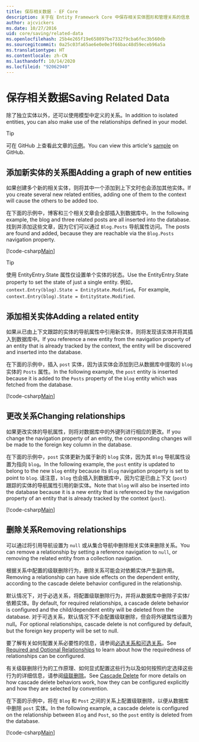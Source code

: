 ```yaml
---
title: 保存相关数据 - EF Core
description: 关于在 Entity Framework Core 中保存相关实体图形和管理关系的信息
author: ajcvickers
ms.date: 10/27/2016
uid: core/saving/related-data
ms.openlocfilehash: 25b4e265f19e658097be7332f9cba6fec3b560db
ms.sourcegitcommit: 0a25c03fa65ae6e0e0e3f66bac48d59eceb96a5a
ms.translationtype: HT
ms.contentlocale: zh-CN
ms.lasthandoff: 10/14/2020
ms.locfileid: "92062940"
---
```

# <a name="saving-related-data"></a><span data-ttu-id="c3501-103">保存相关数据</span><span class="sxs-lookup"><span data-stu-id="c3501-103">Saving Related Data</span></span>

<span data-ttu-id="c3501-104">除了独立实体以外，还可以使用模型中定义的关系。</span><span class="sxs-lookup"><span data-stu-id="c3501-104">In addition to isolated entities, you can also make use of the relationships defined in your model.</span></span>

> [!TIP]  
> <span data-ttu-id="c3501-105">可在 GitHub 上查看此文章的[示例](https://github.com/dotnet/EntityFramework.Docs/tree/master/samples/core/Saving/RelatedData/)。</span><span class="sxs-lookup"><span data-stu-id="c3501-105">You can view this article's [sample](https://github.com/dotnet/EntityFramework.Docs/tree/master/samples/core/Saving/RelatedData/) on GitHub.</span></span>

## <a name="adding-a-graph-of-new-entities"></a><span data-ttu-id="c3501-106">添加新实体的关系图</span><span class="sxs-lookup"><span data-stu-id="c3501-106">Adding a graph of new entities</span></span>

<span data-ttu-id="c3501-107">如果创建多个新的相关实体，则将其中一个添加到上下文时也会添加其他实体。</span><span class="sxs-lookup"><span data-stu-id="c3501-107">If you create several new related entities, adding one of them to the context will cause the others to be added too.</span></span>

<span data-ttu-id="c3501-108">在下面的示例中，博客和三个相关文章会全部插入到数据库中。</span><span class="sxs-lookup"><span data-stu-id="c3501-108">In the following example, the blog and three related posts are all inserted into the database.</span></span> <span data-ttu-id="c3501-109">找到并添加这些文章，因为它们可以通过 `Blog.Posts` 导航属性访问。</span><span class="sxs-lookup"><span data-stu-id="c3501-109">The posts are found and added, because they are reachable via the `Blog.Posts` navigation property.</span></span>

[!code-csharp[Main](../../../samples/core/Saving/RelatedData/Sample.cs#AddingGraphOfEntities)]

> [!TIP]  
> <span data-ttu-id="c3501-110">使用 EntityEntry.State 属性仅设置单个实体的状态。</span><span class="sxs-lookup"><span data-stu-id="c3501-110">Use the EntityEntry.State property to set the state of just a single entity.</span></span> <span data-ttu-id="c3501-111">例如，`context.Entry(blog).State = EntityState.Modified`。</span><span class="sxs-lookup"><span data-stu-id="c3501-111">For example, `context.Entry(blog).State = EntityState.Modified`.</span></span>

## <a name="adding-a-related-entity"></a><span data-ttu-id="c3501-112">添加相关实体</span><span class="sxs-lookup"><span data-stu-id="c3501-112">Adding a related entity</span></span>

<span data-ttu-id="c3501-113">如果从已由上下文跟踪的实体的导航属性中引用新实体，则将发现该实体并将其插入到数据库中。</span><span class="sxs-lookup"><span data-stu-id="c3501-113">If you reference a new entity from the navigation property of an entity that is already tracked by the context, the entity will be discovered and inserted into the database.</span></span>

<span data-ttu-id="c3501-114">在下面的示例中，插入 `post` 实体，因为该实体会添加到已从数据库中提取的 `blog` 实体的 `Posts` 属性。</span><span class="sxs-lookup"><span data-stu-id="c3501-114">In the following example, the `post` entity is inserted because it is added to the `Posts` property of the `blog` entity which was fetched from the database.</span></span>

[!code-csharp[Main](../../../samples/core/Saving/RelatedData/Sample.cs#AddingRelatedEntity)]

## <a name="changing-relationships"></a><span data-ttu-id="c3501-115">更改关系</span><span class="sxs-lookup"><span data-stu-id="c3501-115">Changing relationships</span></span>

<span data-ttu-id="c3501-116">如果更改实体的导航属性，则将对数据库中的外键列进行相应的更改。</span><span class="sxs-lookup"><span data-stu-id="c3501-116">If you change the navigation property of an entity, the corresponding changes will be made to the foreign key column in the database.</span></span>

<span data-ttu-id="c3501-117">在下面的示例中，`post` 实体更新为属于新的 `blog` 实体，因为其 `Blog` 导航属性设置为指向 `blog`。</span><span class="sxs-lookup"><span data-stu-id="c3501-117">In the following example, the `post` entity is updated to belong to the new `blog` entity because its `Blog` navigation property is set to point to `blog`.</span></span> <span data-ttu-id="c3501-118">请注意，`blog` 也会插入到数据库中，因为它是已由上下文 (`post`) 跟踪的实体的导航属性引用的新实体。</span><span class="sxs-lookup"><span data-stu-id="c3501-118">Note that `blog` will also be inserted into the database because it is a new entity that is referenced by the navigation property of an entity that is already tracked by the context (`post`).</span></span>

[!code-csharp[Main](../../../samples/core/Saving/RelatedData/Sample.cs#ChangingRelationships)]

## <a name="removing-relationships"></a><span data-ttu-id="c3501-119">删除关系</span><span class="sxs-lookup"><span data-stu-id="c3501-119">Removing relationships</span></span>

<span data-ttu-id="c3501-120">可以通过将引用导航设置为 `null` 或从集合导航中删除相关实体来删除关系。</span><span class="sxs-lookup"><span data-stu-id="c3501-120">You can remove a relationship by setting a reference navigation to `null`, or removing the related entity from a collection navigation.</span></span>

<span data-ttu-id="c3501-121">根据关系中配置的级联删除行为，删除关系可能会对依赖实体产生副作用。</span><span class="sxs-lookup"><span data-stu-id="c3501-121">Removing a relationship can have side effects on the dependent entity, according to the cascade delete behavior configured in the relationship.</span></span>

<span data-ttu-id="c3501-122">默认情况下，对于必选关系，将配置级联删除行为，并将从数据库中删除子实体/依赖实体。</span><span class="sxs-lookup"><span data-stu-id="c3501-122">By default, for required relationships, a cascade delete behavior is configured and the child/dependent entity will be deleted from the database.</span></span> <span data-ttu-id="c3501-123">对于可选关系，默认情况下不会配置级联删除，但会将外键属性设置为 null。</span><span class="sxs-lookup"><span data-stu-id="c3501-123">For optional relationships, cascade delete is not configured by default, but the foreign key property will be set to null.</span></span>

<span data-ttu-id="c3501-124">要了解有关如何配置关系必要性的信息，请参阅[必选关系和可选关系](xref:core/modeling/relationships#required-and-optional-relationships)。</span><span class="sxs-lookup"><span data-stu-id="c3501-124">See [Required and Optional Relationships](xref:core/modeling/relationships#required-and-optional-relationships) to learn about how the requiredness of relationships can be configured.</span></span>

<span data-ttu-id="c3501-125">有关级联删除行为的工作原理、如何显式配置这些行为以及如何按照约定选择这些行为的详细信息，请参阅[级联删除](xref:core/saving/cascade-delete)。</span><span class="sxs-lookup"><span data-stu-id="c3501-125">See [Cascade Delete](xref:core/saving/cascade-delete) for more details on how cascade delete behaviors work, how they can be configured explicitly and  how they are selected by convention.</span></span>

<span data-ttu-id="c3501-126">在下面的示例中，将在 `Blog` 和 `Post` 之间的关系上配置级联删除，以便从数据库中删除 `post` 实体。</span><span class="sxs-lookup"><span data-stu-id="c3501-126">In the following example, a cascade delete is configured on the relationship between `Blog` and `Post`, so the `post` entity is deleted from the database.</span></span>

[!code-csharp[Main](../../../samples/core/Saving/RelatedData/Sample.cs#RemovingRelationships)]
